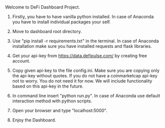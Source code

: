 Welcome to DeFi Dashboard Project.

1) Firstly, you have to have vanilla python installed.
  In case of Anaconda you have to install individual packages your self.

2) Move to dashboard root directory.

3) Use "pip install -r requirements.txt" in the terminal.
   In case of Anaconda installation make sure you have installed requests
   and flask libraries.

4) Get your api-key from https://data.defipulse.com/ by creating free account.

5) Copy given api-key to the file config.ini.
   Make sure you are copying only the api-key without quotes.
   If you do not have a coinmarketcap api-key not to worry. You do not need it
   for now. We will include functionality based on this api-key in the future.

6) In command line insert "python run.py".
   In case of Anaconda use default interaction method with python scripts.

7) Open your browser and type "localhost:5000".

8) Enjoy the Dashboard.
